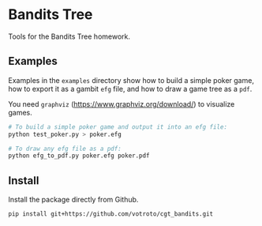 # Bandits Tree
Tools for the Bandits Tree homework.

## Examples
Examples in the `examples` directory show how to build a simple poker game, how to export it as a gambit `efg` file, and how to draw a game tree as a `pdf`.

You need `graphviz` (https://www.graphviz.org/download/) to visualize games.

```sh
# To build a simple poker game and output it into an efg file:
python test_poker.py > poker.efg

# To draw any efg file as a pdf:
python efg_to_pdf.py poker.efg poker.pdf
```

## Install
Install the package directly from Github.
```
pip install git+https://github.com/votroto/cgt_bandits.git
```